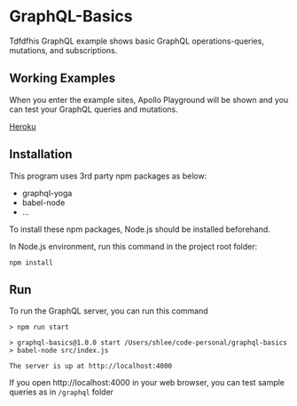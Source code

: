 # GraphQL-Basics

Tdfdfhis GraphQL example shows basic GraphQL operations-queries, mutations, and subscriptions.

## Working Examples

When you enter the example sites, Apollo Playground will be shown and you can test your GraphQL queries and mutations.

[Heroku](https://stan-graphql-basics.herokuapp.com/)

## Installation

This program uses 3rd party npm packages as below:

- graphql-yoga
- babel-node
- ...

To install these npm packages, Node.js should be installed beforehand.

In Node.js environment, run this command in the project root folder:

```
npm install
```

## Run

To run the GraphQL server, you can run this command

```
> npm run start

> graphql-basics@1.0.0 start /Users/shlee/code-personal/graphql-basics
> babel-node src/index.js

The server is up at http://localhost:4000
```

If you open http://localhost:4000 in your web browser, you can test sample queries as in `/graphql` folder
